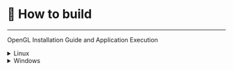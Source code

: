 # 🚀 How to build
---

OpenGL Installation Guide and Application Execution


<details>
  <summary>Linux</summary>
    - To download OpenGL on Ubuntu, you can run the <mark>sudo.sh</mark> in <mark>lib-install/linux/sudo.sh</mark>.
</details>

<details>
  <summary>Windows</summary>
  Still no compatible with Windows  
</details>


<mark></mark>
